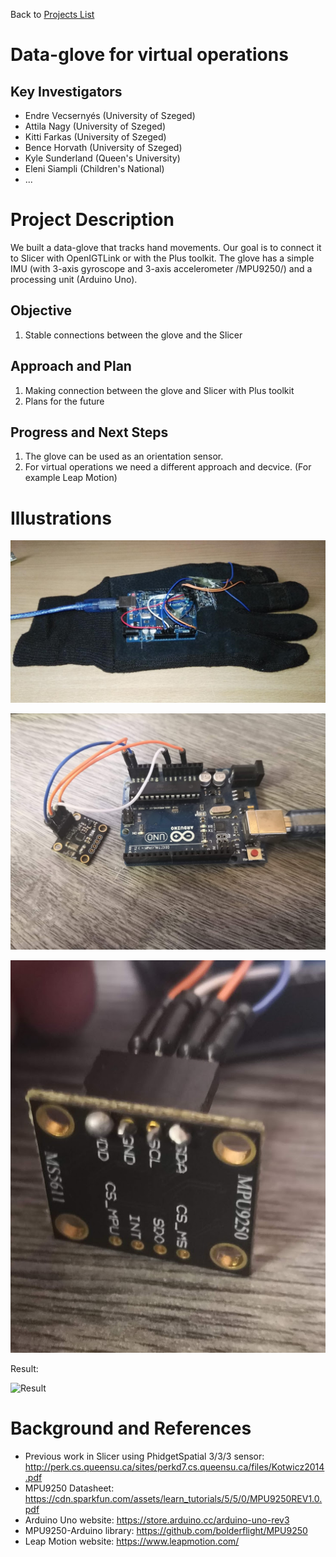 Back to [Projects List](../../README.md#ProjectsList)

# Data-glove for virtual operations

## Key Investigators

- Endre Vecsernyés (University of Szeged)
- Attila Nagy (University of Szeged)
- Kitti Farkas (University of Szeged)
- Bence Horvath (University of Szeged)
- Kyle Sunderland (Queen's University)
- Eleni Siampli (Children's National)
- ...

# Project Description

We built a data-glove that tracks hand movements. Our goal is to connect it to Slicer with OpenIGTLink or with the Plus toolkit. The glove has a simple IMU (with 3-axis gyroscope and 3-axis accelerometer /MPU9250/) and a processing unit (Arduino Uno).


## Objective

1. Stable connections between the glove and the Slicer

## Approach and Plan

1. Making connection between the glove and Slicer with Plus toolkit
1. Plans for the future

## Progress and Next Steps

1. The glove can be used as an orientation sensor.
1. For virtual operations we need a different approach and decvice. (For example Leap Motion)


<!--Describe progress and next steps in a few bullet points as you are making progress.-->

# Illustrations

<!--Add pictures and links to videos that demonstrate what has been accomplished.-->

![The glove](glove.jpg)

![Arduino and the IMU](hardware1.jpg)

![The IMU's other side](hardware2.jpg)

Result:

![Result](20190201_095221.gif)

# Background and References

<!--Use this space for information that may help people better understand your project, like links to papers, source code, or data.-->
- Previous work in Slicer using PhidgetSpatial 3/3/3 sensor: http://perk.cs.queensu.ca/sites/perkd7.cs.queensu.ca/files/Kotwicz2014.pdf
- MPU9250 Datasheet: https://cdn.sparkfun.com/assets/learn_tutorials/5/5/0/MPU9250REV1.0.pdf
- Arduino Uno website: https://store.arduino.cc/arduino-uno-rev3
- MPU9250-Arduino library: https://github.com/bolderflight/MPU9250
- Leap Motion website: https://www.leapmotion.com/


<!--- Source code: https://github.com/YourUser/YourRepository  -->
<!--- Documentation: https://link.to.docs  -->
<!--- Test data: https://link.to.test.data  -->


